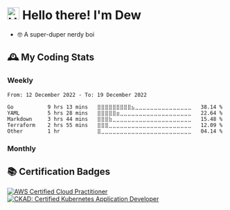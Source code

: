 # <img alt="Hey, " src="https://media.giphy.com/media/hvRJCLFzcasrR4ia7z/giphy.gif" width="28px"> Hello there! I'm Dew

- 🤓 A super-duper nerdy boi

## 🕰️ My Coding Stats

### Weekly

<!--START_SECTION:wakaweek-->

```text
From: 12 December 2022 - To: 19 December 2022

Go           9 hrs 13 mins   ⣿⣿⣿⣿⣿⣿⣿⣿⣿⣦⣀⣀⣀⣀⣀⣀⣀⣀⣀⣀⣀⣀⣀⣀⣀   38.14 %
YAML         5 hrs 28 mins   ⣿⣿⣿⣿⣿⣶⣀⣀⣀⣀⣀⣀⣀⣀⣀⣀⣀⣀⣀⣀⣀⣀⣀⣀⣀   22.64 %
Markdown     3 hrs 44 mins   ⣿⣿⣿⣷⣀⣀⣀⣀⣀⣀⣀⣀⣀⣀⣀⣀⣀⣀⣀⣀⣀⣀⣀⣀⣀   15.48 %
Terraform    2 hrs 55 mins   ⣿⣿⣿⣀⣀⣀⣀⣀⣀⣀⣀⣀⣀⣀⣀⣀⣀⣀⣀⣀⣀⣀⣀⣀⣀   12.09 %
Other        1 hr            ⣿⣀⣀⣀⣀⣀⣀⣀⣀⣀⣀⣀⣀⣀⣀⣀⣀⣀⣀⣀⣀⣀⣀⣀⣀   04.14 %
```

<!--END_SECTION:wakaweek-->

### Monthly

<!--START_SECTION:wakamonth-->
<!--END_SECTION:wakamonth-->

## 📚 Certification Badges

<!--START_SECTION:badges-->

[![AWS Certified Cloud Practitioner](https://images.credly.com/size/50x50/images/00634f82-b07f-4bbd-a6bb-53de397fc3a6/image.png)](http://www.credly.com/badges/89716b9a-dbfc-4f71-8947-dbe64ec46fe8 "AWS Certified Cloud Practitioner")
[![CKAD: Certified Kubernetes Application Developer](https://images.credly.com/size/50x50/images/f88d800c-5261-45c6-9515-0458e31c3e16/ckad_from_cncfsite.png)](http://www.credly.com/badges/54f7256b-1e83-460b-87e5-f2d62916a77c "CKAD: Certified Kubernetes Application Developer")

<!--END_SECTION:badges-->

<!--
**dewkul/dewkul** is a ✨ _special_ ✨ repository because its `README.md` (this file) appears on your GitHub profile.

Here are some ideas to get you started:

- 🔭 I’m currently working on ...
- 🌱 I’m currently learning ...
- 👯 I’m looking to collaborate on ...
- 🤔 I’m looking for help with ...
- 💬 Ask me about ...
- 📫 How to reach me: ...
- 😄 Pronouns: ...
- ⚡ Fun fact: ...
-->
